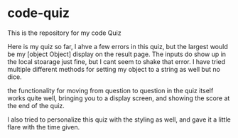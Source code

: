 # code-quiz
This is the repository for my code Quiz

Here is my quiz so far, I ahve a few errors in this quiz, but the largest would be my [object Object] display on the result page. The inputs do show up in the local stoarage just fine, but I cant seem to shake that error. I have tried multiple different methods for setting my object to a string as well but no dice. 

the functionality for moving from question to question in the quiz itself works quite well, bringing you to a display screen, and showing the score at the end of the quiz. 

I also tried to personalize this quiz with the styling as well, and gave it a little flare with the time given. 